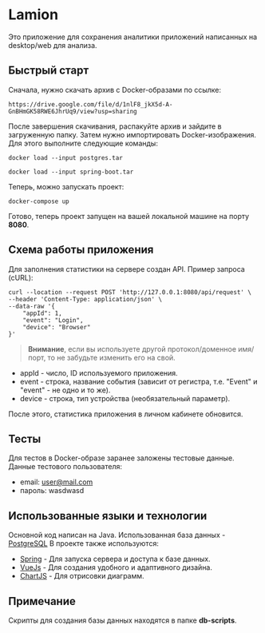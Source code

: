 

# Lamion
Это приложение для сохранения аналитики приложений написанных на desktop/web для анализа.

## Быстрый старт
Сначала, нужно скачать архив с Docker-образами по ссылке:
```
https://drive.google.com/file/d/1nlF8_jkX5d-A-GnBHmGK58RWE6JhrUq9/view?usp=sharing
```

После завершения скачивания, распакуйте архив и зайдите в загруженную папку.
Затем нужно импортировать Docker-изображения. Для этого выполните следующие команды:
```
docker load --input postgres.tar
```
```
docker load --input spring-boot.tar
```
Теперь, можно запускать проект:
```
docker-compose up
```
Готово, теперь проект запущен на вашей локальной машине на порту **8080**.

## Схема работы приложения
Для заполнения статистики на сервере создан API.
Пример запроса (cURL):
``` curl
curl --location --request POST 'http://127.0.0.1:8080/api/request' \
--header 'Content-Type: application/json' \
--data-raw '{
    "appId": 1,
    "event": "Login",
    "device": "Browser"
}'
```
> **Внимание**, если вы используете другой протокол/доменное имя/порт, то не забудьте изменить его на свой.
- appId - число, ID используемого приложения.
- event - строка, название события (зависит от регистра, т.е. "Event" и "event" - не одно и то же).
- device - строка, тип устройства (необязательный параметр).

После этого, статистика приложения в личном кабинете обновится.

## Тесты
Для тестов в Docker-образе заранее заложены тестовые данные.
Данные тестового пользователя:
- email: user@mail.com
- пароль: wasdwasd

## Использованные языки и технологии
Основной код написан на Java. Использованная база данных - [PostgreSQL](https://www.postgresql.org/)
В проекте также используются:
- [Spring](https://spring.io/) - Для запуска сервера и доступа к базе данных.
- [VueJs](https://vuejs.org/) - Для создания удобного и адаптивного дизайна.
- [ChartJS](https://www.chartjs.org/) - Для отрисовки диаграмм.

## Примечание
Скрипты для создания базы данных находятся в папке **db-scripts**.
